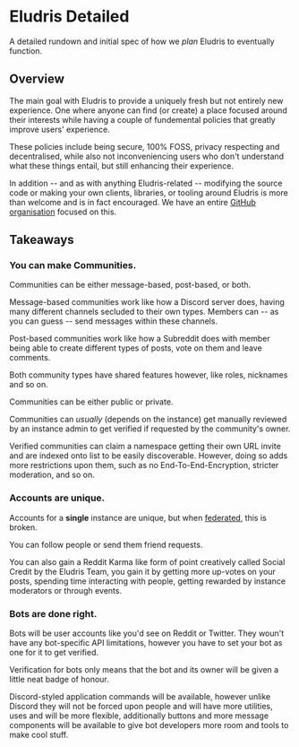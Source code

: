 # Eludris Detailed

A detailed rundown and initial spec of how we *plan* Eludris to eventually function.

## Overview

The main goal with Eludris to provide a uniquely fresh but not entirely new experience. One where anyone can find (or create) a place focused around their interests while having a couple of fundemental policies that greatly improve users' experience.

These policies include being secure, 100% FOSS, privacy respecting and decentralised, while also not inconveniencing users who don't understand what these things entail, but still enhancing their experience.

In addition -- and as with anything Eludris-related -- modifying the source code or making your own clients, libraries, or tooling around Eludris is more than welcome and is in fact encouraged. We have an entire [GitHub organisation](https://github.com/eludris-community) focused on this.

## Takeaways

### You can make Communities.

Communities can be either message-based, post-based, or both.

Message-based communities work like how a Discord server does, having many different channels secluded to their own types. Members can -- as you can guess -- send messages within these channels.

Post-based communities work like how a Subreddit does with member being able to create different types of posts, vote on them and leave comments.

Both community types have shared features however, like roles, nicknames and so on.

Communities can be either public or private.

Communities can *usually* (depends on the instance) get manually reviewed by an instance admin to get verified if requested by the community's owner.

Verified communities can claim a namespace getting their own URL invite and are indexed onto list to be easily discoverable. However, doing so adds more restrictions upon them, such as no End-To-End-Encryption, stricter moderation, and so on.

### Accounts are unique.

Accounts for a **single** instance are unique, but when [federated](./federation#overview), this is broken.

You can follow people or send them friend requests.

You can also gain a Reddit Karma like form of point creatively called Social Credit by the Eludris Team, you gain it by getting more up-votes on your posts, spending time interacting with people, getting rewarded by instance moderators or through events.

### Bots are done right.

Bots will be user accounts like you'd see on Reddit or Twitter. They woun't have any bot-specific API limitations, however you have to set your bot as one for it to get verified.

Verification for bots only means that the bot and its owner will be given a little neat badge of honour.

Discord-styled application commands will be available, however unlike Discord they will not be forced upon people and will have more utilities, uses and will be more flexible, additionally buttons and more message components will be available to give bot developers more room and tools to make cool stuff.
